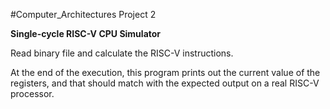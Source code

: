 #Computer_Architectures Project 2

**Single-cycle RISC-V CPU Simulator**

Read binary file and calculate the RISC-V instructions.

At the end of the execution, this program prints out the current value of the registers, and that should match with the expected output on a real RISC-V processor.
